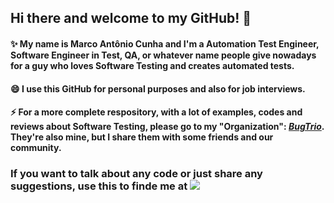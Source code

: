 ## Hi there and welcome to my GitHub! 👋

#### ✨ My name is Marco Antônio Cunha and I'm a Automation Test Engineer, Software Engineer in Test, QA, or whatever name people give nowadays for a guy who loves Software Testing and creates automated tests.

#### 😄 I use this GitHub for personal purposes and also for job interviews.

#### ⚡ For a more complete respository, with a lot of examples, codes and reviews about Software Testing, please go to my "Organization": [*BugTrio*](https://github.com/bugtrio/). They're also mine, but I share them with some friends and our community.

### If you want to talk about any code or just share any suggestions, use this to finde me at [<img src="https://img.shields.io/badge/linkedin-%230077B5.svg?&style=for-the-badge&logo=linkedin&logoColor=white" />](https://www.linkedin.com/in/marcoantjr/)
